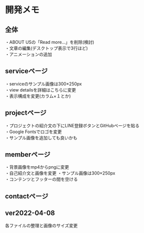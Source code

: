 # 開発メモ

## 全体
・ABOUT USの「Read more...」を削除(検討)   
・文章の編集(デスクトップ表示で3行ほど)  
・アニメーションの追加

## serviceページ
・serviceのサンプル画像は300×250px  
・view detailsを詳細はこちらに変更  
・表示構成を変更(カラム×１とか)

## projectページ
・プロジェクトの紹介文の下にLINE登録ボタンとGitHubページを貼る  
・Google Fontsでロゴを変更  
・サンプル画像を追加しても良いかも  

## memberページ
・背景画像をmp4からpngに変更  
・自己紹介文と画像を変更
・サンプル画像は300×250px  
・コンテンツとフッターの間を空ける

## contactページ

## ver2022-04-08
各ファイルの整理と画像のサイズ変更
